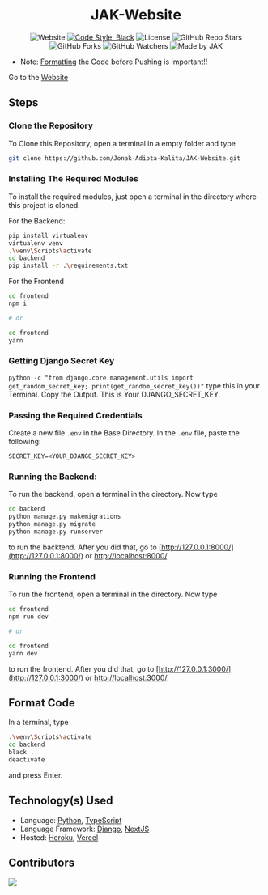 <div align=center>

# JAK-Website
![Website](https://img.shields.io/website?down_color=red&down_message=Offline&style=for-the-badge&up_color=green&up_message=Online&url=https%3A%2F%2Fjonakadiptakalita.herokuapp.com)
[![Code Style: Black](https://img.shields.io/badge/Code%20Style-Black-000000.svg?style=for-the-badge)](https://github.com/psf/black)
![License](https://img.shields.io/github/license/Jonak-Adipta-Kalita/JAK-Website?style=for-the-badge)
![GitHub Repo Stars](https://img.shields.io/github/stars/Jonak-Adipta-Kalita/JAK-Website?style=for-the-badge)
![GitHub Forks](https://img.shields.io/github/forks/Jonak-Adipta-Kalita/JAK-Website?style=for-the-badge)
![GitHub Watchers](https://img.shields.io/github/watchers/Jonak-Adipta-Kalita/JAK-Website?style=for-the-badge)
![Made by JAK](https://img.shields.io/badge/BeastNight%20TV-Made%20by%20JAK-blue?style=for-the-badge)

</div>

- 	Note: [Formatting](#format-code) the Code before Pushing is Important!!

Go to the [Website](https://jonakadiptakalita.herokuapp.com/)

## Steps

### Clone the Repository
To Clone this Repository, open a terminal in a empty folder and type 
```bash
git clone https://github.com/Jonak-Adipta-Kalita/JAK-Website.git
```

### Installing The Required Modules
To install the required modules, just open a terminal in the directory where this project is cloned.

For the Backend:

```bash
pip install virtualenv
virtualenv venv
.\venv\Scripts\activate
cd backend
pip install -r .\requirements.txt
``` 

For the Frontend

```bash
cd frontend
npm i

# or

cd frontend
yarn
``` 

### Getting Django Secret Key
`python -c "from django.core.management.utils import get_random_secret_key; print(get_random_secret_key())"`
type this in your Terminal. Copy the Output. This is Your DJANGO_SECRET_KEY.

### Passing the Required Credentials
Create a new file `.env` in the Base Directory. In the `.env` file,
paste the following:
```env
SECRET_KEY=<YOUR_DJANGO_SECRET_KEY>
```

### Running the Backend:
To run the backend, open a terminal in the directory. Now type 
```bash
cd backend
python manage.py makemigrations
python manage.py migrate
python manage.py runserver
``` 
to run the backtend. After you did that, go to [http://127.0.0.1:8000/](http://127.0.0.1:8000/) or 
[http://localhost:8000/](http://localhost:8000/).

### Running the Frontend
To run the frontend, open a terminal in the directory. Now type 
```bash
cd frontend
npm run dev

# or

cd frontend
yarn dev
```
to run the frontend. After you did that, go to [http://127.0.0.1:3000/](http://127.0.0.1:3000/) or 
[http://localhost:3000/](http://localhost:3000/).

## Format Code
In a terminal, type
```bash
.\venv\Scripts\activate
cd backend
black .
deactivate
```
and press Enter.

## Technology(s) Used
- Language: [Python](https://www.python.org/), [TypeScript](https://www.typescriptlang.org/)
- Language Framework: [Django](https://www.djangoproject.com/), [NextJS](https://nextjs.org/)
- Hosted: [Heroku](https://heroku.com/), [Vercel](https://vercel.com/)

## Contributors
<a href = "https://github.com/Jonak-Adipta-Kalita/JAK-Website/graphs/contributors">
	<img src = "https://contrib.rocks/image?repo=Jonak-Adipta-Kalita/JAK-Website"/>
</a>
